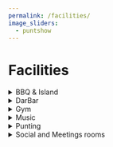 ```yaml
---
permalink: /facilities/
image_sliders:
  - puntshow
---
```


# Facilities

<!-- NB: Make sure you have an empty line after the closing </summary> tag, otherwise the markdown/code blocks won't show correctly. -->
<!-- NB: Make sure you have an empty line after the closing </details> tag if you have multiple collapsible sections. -->
<details>
  <summary>BBQ & Island</summary>

<h3>BBQ & Island</h3>

<p align="justify">
It is possible to book the BBQ on the small island in the college garden! This area is very popular during the summer so be sure to book in advance.
</p>


To book please contact the bursary for terms and conditions at bursary@darwin.cam.ac.uk.
</details>


<details>
  <summary>DarBar</summary>

<h3>DarBar</h3>
<p align="justify">
Without doubt the best college bar in Cambridge, the student-run and operated DarBar offers a space every day from 9pm to unwind after a busy day or to celebrate the end of the week. It offers a wide selection of drinks - both alcoholic and not - and it caters for every taste.
</p>

<p align="justify">
Keeping prices low is the priority for the DarBar team, and regular promotions operate throughout the year. The newly-christened Secession Session runs every Monday and offers deals even when the UK parliament refuses to do so. Also popular are the regular themed whisky tastings, where DarBar invites an expert to guide us through the quagmire that is whisky.
</p>

<p align="justify">
The bar’s most popular event is the annual Oktoberfest, where the official Munich Oktoberfest beers are imported and served in Darwin steins alongside live German music, sausages, and schnitzel.
</p>

<p align="justify">
During Freshers’ Fortnight the bar will be hosting numerous events, including a Gin Night, Latin Party, Board Game Night, the annual Derek Scott Bar Games Night (named after our Head Porter), a pub quiz, International Beer Night, open mic night, and the biggest event of them all, the BOP.
</p>

<p align="justify">
The bar relies on the student body to open every night. If you would like to be part of helping run one of the best
parts of Darwin College student life or if you have any questions about the bar, please email the Bar Chair at dcsa_bar AT darwin.cam.ac.uk. Stay up to date with the latest updates by liking our <a href="https://www.facebook.com/darwincollegebar">facebook page</a>!
</p>
<br>

</details>


<details>
  <summary>Gym</summary>

<h3>Gym</h3>
<p align="justify">
<strong>The new gym will open at the start of October 2022; more information to follow soon!</strong>
</p>
<p align="justify">
Darwin offers access to a fitness room for primary or associated members of the college. The membership is free and allows you to use the gym at any time. In order to gain access to the gym for the first time you will be required to attend a gym induction, which will typically be individually arranged with your Sports & Societies officers (dcsa_sports AT darwin.ac.uk) throughout the year. This induction is important to familiarise yourself with the rules, ask any questions you might have, sign the conditions of use form and finally activate your student card for access to the gym. Please respect the following rules and guidelines:
</p>

<strong>General Rules</strong><br>
<ul>
  <li>You will need to <strong>complete an induction</strong> with the Sports & Societies Officers and sign the conditions-of-use form before you will be given access to the gym.</li>
  <li><strong>Do not play loud music during office hours</strong>. Please try to use headphones or keep the volume to a minimum.</li>
  <li><strong>Do not drop your weights</strong> during a workout unless you need to. Try to lower weight gently onto the floor to prevent damage to the equipment, floor, and you.</li>
  <li>Please<strong> try not to cause sudden noise</strong> while other people are present in the gym.</li>
  <li><strong>Return all used equipment to the designated area</strong>. If you see something out of place, please return it so we can keep the gym in order.</li>
  <li>Some rowing machines belong to the Darwin College Boat Club. Unless you had a separate induction, <strong>use the general Darwin College cardio equipment</strong>.</li>
  <li>If you see any damaged or broken equipment, immediately stop using it and inform the Porters and Sports & Societies Officers.</li>
  <li>If at any time during your workout you feel unwell, please inform anyone who might be present in the gym and report to the Porters.</li>
</ul>
Please be considerate, leave the gym if housekeeping wants to enter the gym for cleaning purposes and respect social distancing. There will be routine checks of the gym. If you are caught breaking any of the above-mentioned rules your access might be removed. 
<br>

</details>

<details>
	<summary>Music</summary>

<h3>Music at Darwin</h3>

<p align="justify">
<strong>A bigger dedicated music room in the main building will be opening in Michaelmas 2022; more information to come!</strong>
</p>

<p align="justify">
The Music Society has a range of equipment and facilities to help you with music making.
</p>

<h5>Bradfield Court</h5>

<p align="justify">
For individual or group practice, you can book Bradfield court.
</p>

<p align="justify">
The space is also being used for other events, so you can check its availability using the link below:
</p>

<p align="justify">
<a href="https://calendar.google.com/calendar/embed?src=u24932spc82d54jrsvphe2l2d6crc6rb%40import.calendar.google.com&ctz=Europe%2FLondon">This link</a>
</p>

<p align="justify">
To make a booking, please send an email to Anna via bursary AT darwin.cam.ac.uk. 
</p>

<p align="justify">
More spontaneous bookings can be made by heading to the Porters' lodge and asking to use the room.
</p>

<p align="justify">
We permanently store a small amount of equipment in Bradfield Court - most found behind the sliding doors. This includes:
</p>

<ul>
	<li>
		an acoustic drum kit + additional percussion (no sticks!)
	</li>
	<li>
		an upright piano
	</li>
	<li>
		a Marshall guitar amp (no guitar/ jack leads)
	</li>
	<li>
		a Black Star bass amp (no guitar/ jack leads)
	</li>
	<li>
		a PA system (including mics and mic stands)
	</li>
	<li>
		a music stand
	</li>
</ul>

<p align="justify">
These are free for anyone to use, but please look after the equipment, it belongs to you and your fellow Darwinians.
</p>

<p align="justify">
To keep our relationship with the college positive, please also keep things tidy by putting things back where you found them.
</p>

<p align="justify">
If you require additional equipment, e.g. drum sticks, a guitar (bass, acoustic, electric), a mixing desk, please get in touch with a member of the comittee (see below for contact details) and they can arrange access.
</p>

<h5>Pianos</h5>

<p align="justify">
Finally, we have 3 different pianos throughout the college. Please refer to the table below for info on where to find them and how/if to book. (Note: Keys for the rooms may be obtained from the Porters’ Lodge and must be returned before 11.30pm.)
</p>

<table style="width:100%">
  <tr>
    <th>Location</th>
    <th>Type</th>
    <th>Bookable</th>
  </tr>
  <tr>
    <td>Old Library</td>
    <td>Grand</td>
    <td>Usuable</td>
  </tr>
  <tr>
    <td>Dining Hall</td>
    <td>Grand</td>
    <td>Yes via events AT darwin.cam.ac.uk</td>
  </tr>
  <tr>
    <td>Bradfield Room</td>
    <td>Electric (with headphones)</td>
    <td>Yes via domestic.bursars.secretary AT darwin.cam.ac.uk</td>
  </tr>
</table>

<p align="justify">
In addition to the above, a small piano practice room in Newnham Terrace 1 will be opening in Michaelmas 2022; more information to come!
</p>

Music soc committee 2021-2022:<br>
Huge Ramsden (President): hor20 AT cam.ac.uk<br>
Robin Croft (Treasurer): rc634 AT cam.ac.uk<br>
Francis Knights (Choir): fk240 AT cam.ac.uk<br>

</details>


<details>
  <summary>Punting</summary>

<h3>Punt Club</h3>

Please find all details at <a href="https://www.dcsa.darwin.cam.ac.uk/punts/">the Punt website</a>.

</details>

<details>
  <summary>Social and Meetings rooms</summary>

There are a range of bookable rooms for both social gatherings and meetings around college.
For example, for film or video game nights rooms such as Bradfield or Newnham Terrace 1 are ideal; you can even bring some of the beanbags located around the college, as it as allowed to move these around freely within common indoor spaces!
In addition, the small seminar rooms are ideal for PhD supervisions if you're a PhD student who is teaching.

Booking is performed at https://www.darwin.cam.ac.uk/booking-rooms-darwin.

</details>


